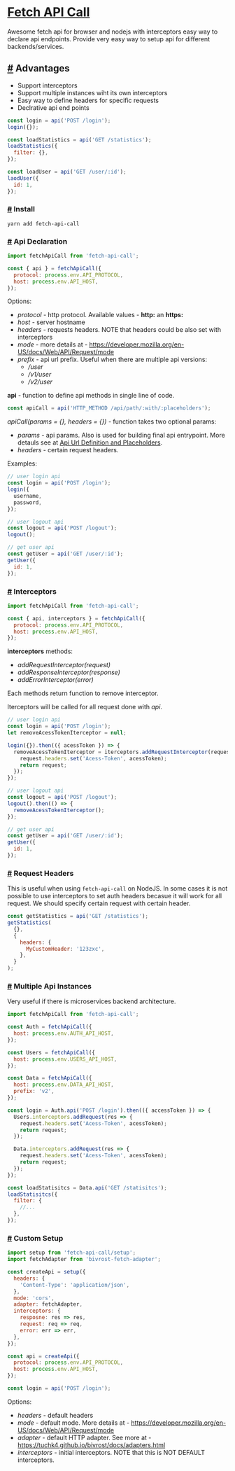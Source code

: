 # [Fetch API Call](https://github.com/tuchk4/bivrost/tree/master/packages/fetch-api-call)

Awesome fetch api for browser and nodejs with interceptors easy way to declare
api endpoints. Provide very easy way to setup api for different
backends/services.

## [#](#advantages) Advantages

* Support interceptors
* Support multiple instances wiht its own interceptors
* Easy way to define headers for specific requests
* Declrative api end points

```js
const login = api('POST /login');
login({});

const loadStatistics = api('GET /statistics');
loadStatistics({
  filter: {},
});

const loadUser = api('GET /user/:id');
laodUser({
  id: 1,
});
```

### [#](#install) Install

```
yarn add fetch-api-call
```

### [#](#api-declaration) Api Declaration

```js
import fetchApiCall from 'fetch-api-call';

const { api } = fetchApiCall({
  protocol: process.env.API_PROTOCOL,
  host: process.env.API_HOST,
});
```

Options:

* _protocol_ - http protocol. Available values - **http:** an **https:**
* _host_ - server hostname
* _headers_ - requests headers. NOTE that headers could be also set with
  interceptors
* _mode_ - more details at -
  https://developer.mozilla.org/en-US/docs/Web/API/Request/mode
* _prefix_ - api url prefix. Useful when there are multiple api versions:
  * _/user_
  * _/v1/user_
  * _/v2/user_

**api** - function to define api methods in single line of code.

```js
const apiCall = api('HTTP_METHOD /api/path/:with/:placeholders');
```

_apiCall(params = {}, headers = {})_ - function takes two optional params:

* _params_ - api params. Also is used for building final api entrypoint. More
  detauls see at
  [Api Url Definition and Placeholders](https://tuchk4.github.io/bivrost/docs/basics/api-function.html#api-definition).
* _headers_ - certain request headers.

Examples:

```js
// user login api
const login = api('POST /login');
login({
  username,
  password,
});

// user logout api
const logout = api('POST /logout');
logout();

// get user api
const getUser = api('GET /user/:id');
getUser({
  id: 1,
});
```

### [#](#interceptors) Interceptors

```js
import fetchApiCall from 'fetch-api-call';

const { api, interceptors } = fetchApiCall({
  protocol: process.env.API_PROTOCOL,
  host: process.env.API_HOST,
});
```

**interceptors** methods:

* _addRequestInterceptor(request)_
* _addResponseInterceptor(response)_
* _addErrorInterceptor(error)_

Each methods return function to remove interceptor.

Iterceptors will be called for all request done with _api_.

```js
// user login api
const login = api('POST /login');
let removeAcessTokenIterceptor = null;

login({}).then(({ acessToken }) => {
  removeAcessTokenIterceptor = iterceptors.addRequestInterceptor(request => {
    request.headers.set('Acess-Token', acessToken);
    return request;
  });
});

// user logout api
const logout = api('POST /logout');
logout().then(() => {
  removeAcessTokenIterceptor();
});

// get user api
const getUser = api('GET /user/:id');
getUser({
  id: 1,
});
```

### [#](#request-headers) Request Headers

This is useful when using `fetch-api-call` on NodeJS. In some cases it is not
possible to use interceptors to set auth headers becasue it will work for all
request. We should specify certain request with certain header.

```js
const getStatistics = api('GET /statistics');
getStatistics(
  {},
  {
    headers: {
      MyCustomHeader: '123zxc',
    },
  }
);
```

### [#](#multiple-api-instances) Multiple Api Instances

Very useful if there is microservices backend architecture.

```js
import fetchApiCall from 'fetch-api-call';

const Auth = fetchApiCall({
  host: process.env.AUTH_API_HOST,
});

const Users = fetchApiCall({
  host: process.env.USERS_API_HOST,
});

const Data = fetchApiCall({
  host: process.env.DATA_API_HOST,
  prefix: 'v2',
});

const login = Auth.api('POST /login').then(({ accessToken }) => {
  Users.interceptors.addRequest(res => {
    request.headers.set('Acess-Token', acessToken);
    return request;
  });

  Data.interceptors.addRequest(res => {
    request.headers.set('Acess-Token', acessToken);
    return request;
  });
});

const loadStatisitcs = Data.api('GET /statisitcs');
loadStatisitcs({
  filter: {
    //...
  },
});
```

### [#](#custom-setup) Custom Setup

```js
import setup from 'fetch-api-call/setup';
import fetchAdapter from 'bivrost-fetch-adapter';

const createApi = setup({
  headers: {
    'Content-Type': 'application/json',
  },
  mode: 'cors',
  adapter: fetchAdapter,
  interceptors: {
    resposne: res => res,
    request: req => req,
    error: err => err,
  },
});

const api = createApi({
  protocol: process.env.API_PROTOCOL,
  host: process.env.API_HOST,
});

const login = api('POST /login');
```

Options:

* _headers_ - default headers
* _mode_ - default mode. More details at -
  https://developer.mozilla.org/en-US/docs/Web/API/Request/mode
* _adapter_ - default HTTP adapter. See more at -
  https://tuchk4.github.io/bivrost/docs/adapters.html
* _interceptors_ - initial interceptors. NOTE that this is NOT DEFAULT
  interceptors.
